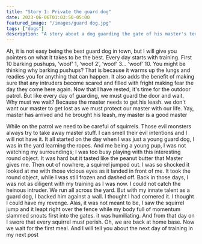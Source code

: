 ```yaml
---
title: "Story 1: Private the guard dog"
date: 2023-06-06T01:03:50-05:00
featured_image: "/images/guard dog.jpg"
tags: ["dogs"]
description: "A story about a dog guarding the gate of his master's teritory"
---
```



Ah, it is not easy being the best guard dog in town, but I will give you pointers on what it takes to be the best. Every day starts with training. First 10 barking pushups, ‘woof’ 1, ‘woof 2’, ‘woof’ 3… ‘woof’ 10. You might be thinking why barking pushups? That is because it warms up the lungs and readies you for anything that can happen. It also adds the benefit of making sure that any intruders become scared and filled with fright making fear the day they come here again. Now that I have rested, it's time for the outdoor patrol. But like every day of guarding, we must guard the door and wait. Why must we wait? Because the master needs to get his leash. we don't want our master to get lost as we must protect our master with our life. Yay, master has arrived and he brought his leash, my master is a good master

While on the patrol we need to be careful of squirrels. Those evil monsters always try to take away master stuff. I can smell their evil intentions and I will not have it. It all started on the day when I was just a young guard dog, I was in the yard learning the ropes. And me being a young pup, I was not watching my surroundings; I was too busy playing with this interesting round object. It was hard but it tasted like the peanut butter that Master gives me. Then out of nowhere, a squirrel jumped out. I was so shocked it looked at me with those vicious eyes as it landed in front of me. It took the round object, while I was still frozen and dashed off. Back in those days, I was not as diligent with my training as I was now. I could not catch the heinous intruder. We run all across the yard. But with my innate talent as a guard dog, I backed him against a wall. I thought I had cornered it. I thought I could have my revenge. Alas, it was not meant to be, I saw the squirrel jump and it leapt right over the fence while my body full of momentum slammed snouts first into the gates. it was humiliating. And from that day on I swore that every squirrel must perish. Oh, we are back at home base. Now we wait for the first meal. And I will tell you about the next day of training in my next post